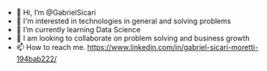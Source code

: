 - 👋 Hi, I’m @GabrielSicari
- 👀 I'm interested in technologies in general and solving problems
- 🌱 I’m currently learning Data Science
- 💞️ I am looking to collaborate on problem solving and business growth
- 📫 How to reach me. https://www.linkedin.com/in/gabriel-sicari-moretti-194bab222/

<!---
GabrielSicari/GabrielSicari is a ✨ special ✨ repository because its `README.md` (this file) appears on your GitHub profile.
You can click the Preview link to take a look at your changes.
--->
